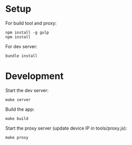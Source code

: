 # Setup

For build tool and proxy:

    npm install -g gulp
    npm install

For dev server:

    bundle install

# Development

Start the dev server:

    make server

Build the app:

    make build

Start the proxy server (update device IP in tools/proxy.js):

    make proxy
